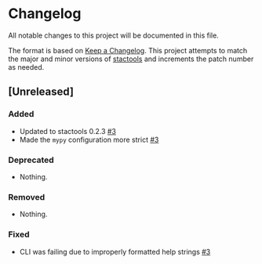 # Changelog

All notable changes to this project will be documented in this file.

The format is based on [Keep a Changelog](https://keepachangelog.com/en/1.0.0/). This project attempts to match the major and minor versions of [stactools](https://github.com/stac-utils/stactools) and increments the patch number as needed.

## [Unreleased]

### Added

- Updated to stactools 0.2.3 [#3](https://github.com/stactools-packages/worldpop/pull/3)
- Made the `mypy` configuration more strict [#3](https://github.com/stactools-packages/worldpop/pull/3)

### Deprecated

- Nothing.

### Removed

- Nothing.

### Fixed

- CLI was failing due to improperly formatted help strings [#3](https://github.com/stactools-packages/worldpop/pull/3)
